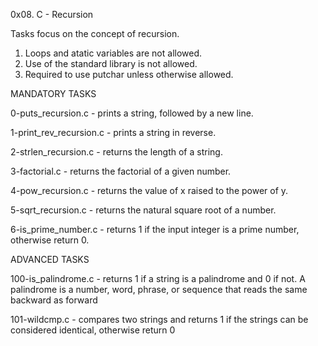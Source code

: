0x08. C - Recursion

Tasks focus on the concept of recursion.

1. Loops and atatic variables are not allowed.
2. Use of the standard library is not allowed.
3. Required to use putchar unless otherwise allowed.

MANDATORY TASKS

0-puts_recursion.c - prints a string, followed by a new line.

1-print_rev_recursion.c - prints a string in reverse.

2-strlen_recursion.c - returns the length of a string.

3-factorial.c - returns the factorial of a given number.

4-pow_recursion.c - returns the value of x raised to the power of y.

5-sqrt_recursion.c - returns the natural square root of a number.

6-is_prime_number.c - returns 1 if the input integer is a prime number, otherwise return 0.

ADVANCED TASKS

100-is_palindrome.c -  returns 1 if a string is a palindrome and 0 if not.
A palindrome is a number, word, phrase, or sequence that reads the same backward as forward

101-wildcmp.c - compares two strings and returns 1 if the strings can be considered identical, otherwise return 0
